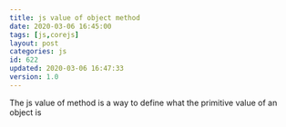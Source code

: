 ```yaml
---
title: js value of object method
date: 2020-03-06 16:45:00
tags: [js,corejs]
layout: post
categories: js
id: 622
updated: 2020-03-06 16:47:33
version: 1.0
---
```


The js value of method is a way to define what the primitive value of an object is

<!-- more -->
